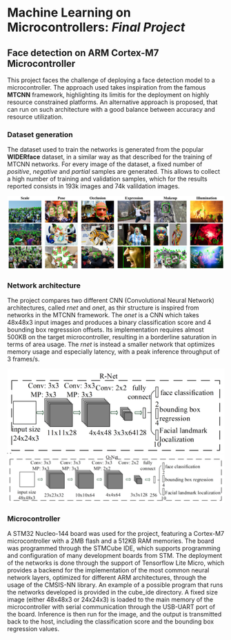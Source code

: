 # Machine Learning on Microcontrollers: *Final Project*

## Face detection on ARM Cortex-M7 Microcontroller
This project faces the challenge of deploying a face detection model to a microcontroller. The approach used takes inspiration from the famous **MTCNN** framework, highlighting its limitis for the deployment on highly resource constrained platforms. An alternative approach is proposed, that can run on such architecture with a good balance between accuracy and resource utilization. 

### Dataset generation
The dataset used to train the networks is generated from the popular **WIDERface** dataset, in a similar way as that described for the training of MTCNN networks. For every image of the dataset, a fixed number of *positive*, *negative* and *partial* samples are generated. This allows to collect a high number of training and validation samples, which for the results reported consists in 193k images and 74k valildation images.

![Alt text](img/widerface.png "dataset")

### Network architecture
The project compares two different CNN (Convolutional Neural Network) architectures, called *rnet* and *onet*, as thir structure is inspired from networks in the MTCNN framework. The *onet* is a CNN which takes 48x48x3 input images and produces a binary classification score and 4 bounding box regresssion offsets. Its implementation requires almost 500KB on the target microcontroller, resulting in a borderline saturation in terms of area usage. The *rnet* is instead a smaller network that optimizes memory usage and especially latency, with a peak inference throughput of 3 frames/s.

![Alt text](img/rnet.png "rnet")
![Alt text](img/onet.png "onet")


### Microcontroller
A STM32 Nucleo-144 board was used for the project, featuring a Cortex-M7 microcontroller with a 2MB flash and a 512KB RAM memories. The board was programmed through the STMCube IDE, which supports programming and configuration of many development boards from STM. The deployment of the networks is done through the support of Tensorflow Lite Micro, which provides a backend for the implementation of the most common neural network layers, optimized for different ARM architectures, through the usage of the CMSIS-NN library. An example of a possible program that runs the networks developed is provided in the cube_ide directory. A fixed size image (either 48x48x3 or 24x24x3) is loaded to the main memory of the microcontroller with serial communication through the USB-UART port of the board. Inference is then run for the image, and the output is transmitted back to the host, including the classification score and the bounding box regression values.

